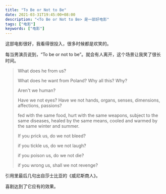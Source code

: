 ```yaml
---
title: "To Be or Not to Be"
date: 2021-03-31T19:45:00+08:00
description: "<To Be or Not to Be> 是一部好电影"
tags: ["电影"]
keywords: ["电影"]
---
```


这部电影很好，我看得很投入，很多时候都是欢笑的。

每当男演员说到，“To be or not to be”。就会有人离开，这个场景让我笑了很长时间。

> What does he from us?
>
> What does he want from Poland? Why all this? Why?
>
> Aren't we human?
>
> Have we not eyes? Have we not hands, organs, senses, dimensions, affections, passions?
>
> fed with the same food, hurt with the same weapons, subject to the same diseases, healed by the same means, cooled and warmed by the same winter and summer.
>
> If you prick us, do we not bleed?
>
> if you tickle us, do we not laugh?
>
> if you poison us, do we not die?
>
> if you wrong us, shall we not revenge?

引用里最后几句出自莎士比亚的《威尼斯商人》。

喜剧达到了它应有的效果。
